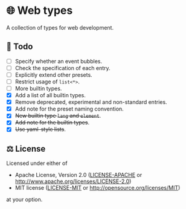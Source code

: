 # 🌐 Web types

A collection of types for web development.

## 📝 Todo

- [ ] Specify whether an event bubbles.
- [ ] Check the specification of each entry.
- [ ] Explicitly extend other presets.
- [ ] Restrict usage of `list<*>`.
- [ ] More builtin types.
- [x] Add a list of all builtin types.
- [x] Remove deprecated, experimental and non-standard entries.
- [x] Add note for the preset naming convention.
- [x] ~~New builtin type `lang` and `element`~~.
- [x] ~~Add note for the builtin types~~.
- [x] ~~Use yaml-style lists~~.

## ⚖️ License

Licensed under either of

- Apache License, Version 2.0 ([LICENSE-APACHE](LICENSE-APACHE) or
  <http://www.apache.org/licenses/LICENSE-2.0>)
- MIT license ([LICENSE-MIT](LICENSE-MIT) or
  <http://opensource.org/licenses/MIT>)

at your option.
